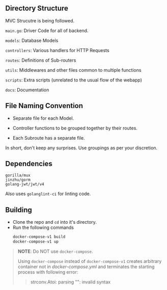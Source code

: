 ## Directory Structure

MVC Strucutre is being followed.

`main.go`: Driver Code for all of backend.

`models`: Database Models

`controllers`: Various handlers for HTTP Requests

`routes`: Definitions of Sub-routers

`utils`: Middlewares and other files common to multiple functions

`scripts`: Extra scripts (unrelated to the usual flow of the webapp)

`docs`: Documentation

## File Naming Convention

- Separate file for each Model.

- Controller functions to be grouped together by their routes.

- Each Subroute has a separate file.

In short, don't keep any surprises. Use groupings as per your discretion.

## Dependencies

```
gorilla/mux
jinzhu/gorm
golang-jwt/jwt/v4
```

Also uses `golanglint-ci` for linting code.

## Building

- Clone the repo and `cd` into it's directory.
- Run the following commands
  ```sh
  docker-compose-v1 build
  docker-compose-v1 up 
  ```
> **NOTE**: Do NOT use `docker-compose`. 
>
> Using `docker-compose` instead of `docker-compose-v1` creates arbitrary container not in _docker-compose.yml_ and terminates the starting process with following error:
>> strconv.Atoi: parsing "": invalid syntax

<!-- These are steps before the dockerfile was created, basically without it

- You can use the Makefile for automating the commands. Run `make help` for a list of commands.

- Currently, only two(subject to change) commands are supported - 
* `make lint` - Run the lint checks
* `make build` - For building the codebase

- Run `go get` to install the dependencies

- Run `go run main.go` in the terminal

- Run `go build` to build into a single binary.

- Run `gofmt -s -w .` to lint all the files in one go.
-->
